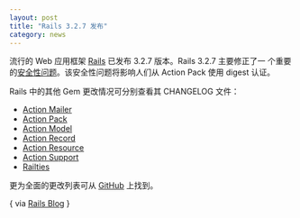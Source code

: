 ```yaml
---
layout: post
title: "Rails 3.2.7 发布"
category: news
---
```


流行的 Web 应用框架 [Rails][r] 已发布 3.2.7 版本。Rails 3.2.7 主要修正了一
个重要的[安全性问题][s]。该安全性问题将影响人们从 Action Pack 使用 digest 
认证。

Rails 中的其他 Gem 更改情况可分别查看其 CHANGELOG 文件：

* [Action Mailer](https://github.com/rails/rails/blob/v3.2.7/actionmailer/CHANGELOG.md)
* [Action Pack](https://github.com/rails/rails/blob/v3.2.7/actionpack/CHANGELOG.md)
* [Action Model](https://github.com/rails/rails/blob/v3.2.7/activemodel/CHANGELOG.md)
* [Action Record](https://github.com/rails/rails/blob/v3.2.7/activerecord/CHANGELOG.md)
* [Action Resource](https://github.com/rails/rails/blob/v3.2.7/activeresource/CHANGELOG.md)
* [Action Support](https://github.com/rails/rails/blob/v3.2.7/activesupport/CHANGELOG.md)
* [Railties](https://github.com/rails/rails/blob/v3.2.7/railties/CHANGELOG.md)

更为全面的更改列表可从
[GitHub](https://github.com/rails/rails/compare/v3.2.6...v3.2.7) 上找到。

[r]: http://rubyonrails.org
[s]: https://groups.google.com/group/rubyonrails-security/browse_thread/thread/bf1263adcd79a983

{ via [Rails Blog](http://weblog.rubyonrails.org/2012/7/26/ann-rails-3-2-7-has-been-released/) }
